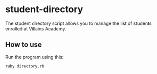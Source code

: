 # student-directory

The student directory script allows you to manage the list of students enrolled at Villains Academy.

## How to use
Run the program using this:
```shell
ruby directory.rb
```